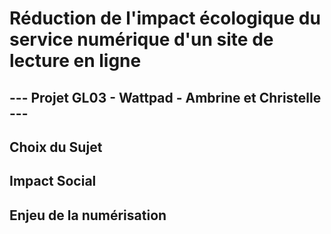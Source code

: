 # Réduction de l'impact écologique du service numérique d'un site de lecture en ligne
## --- Projet GL03 - Wattpad - Ambrine et Christelle ---

## Choix du Sujet

## Impact Social

## Enjeu de la numérisation
